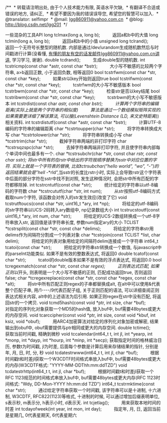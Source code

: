 /**
 * 转载请注明出处, 由于个人技术能力有限, 英语水平欠缺,
 * 有翻译不合适或错误的地方, 请纠正,
 * 希望不要因为我的错误误导您, 希望您的智慧可以加入.
 * @translator: selfimpr
 * @mail: lgg860911@yahoo.com.cn
 * @blog: http://blog.csdn.net/lgg201
 */
 

一些混杂的工具API
long tclmax(long a, long b);
         返回a和b中的大值
long tclmin(long a, long b);
         返回a和b中的小值
unsigned long tclrand();
         返回一个无符号长整型的随机数. 内部是通过/dev/urandom生成随机数然后与时间戳进行计算(没看懂, 有懂的朋友有空的话发邮件lgg860911@yahoo.com.cn讲讲, 学习学习, 谢谢).
double tcdrand();
         生成double型的随机数.
int tcstricmp(const char *astr, const char
*bstr);
         大小写不敏感的比较两个字符串, a>b返回正数, 小于返回负数, 相等返回0
bool tcstrfwm(const char *str, const char
*key);
         如果str以key开始则返回true
bool tcstrifwm(const char *str, const char
*key);
         tcstrfwm的大小写不敏感版本
bool tcstrbwm(const char *str, const char
*key);
         检查str是否以key结尾
bool tcstribwm(const char *str, const char
*key);
         tcstrbwm的大小写不敏感版本
int tcstrdist(const char *astr, const char
*bstr);
         计算两个字符串的编辑距离(实际上就是两个字符串的相似度)
         算法是通过一个数组模拟矩阵实现的. 如果需要更详细了解该算法, 可以搜(Levenshtein Distance (LD, 来文史特*距离*))相关资料.
int tcstrdistutf(const char *astr, const
char *bstr);
         计算UTF-8编码的字符串的编辑距离
char *tcstrtoupper(char *str);
         将字符串转换成大写
char *tcstrtolower(char *str);
         将字符串转换成小写
char *tcstrtrim(char *str);
         截掉字符串两端的非打印字符
char *tcstrsqzspc(char *str);
         去掉字符串两端非打印字符, 并且使字符串内部每个单词中间也最多有一个.
char *tcstrsubchr(char *str, const char
*rstr, const char *sstr);
将str中所有的在rstr中给出的字符按顺序替换为sstr中对应位置的字符. 实际上就是一个字符表的替换, 比如tctrsubchar(“hello
world”, “wo”, “-*”)的返回结果就会是”hell* -*rld”,当sstr的长度比rstr小时, 实际上会导致rstr这个字符表中后面的部分字符在sstr中找不到对照, 发生这种情况时, 会把str中所有匹配的字符都移除掉.
int tcstrcntutf(const char *str);
         统计给定的字符串以utf-8编码的字符数
char *tcstrcututf(char *str, int num);
         从str按照utf-8编码方式截取num个字符, 该函数会对传入的str发生效应(改变了它)
void tcstrutftoucs(const char *str, uint16_t
*ary, int *np);
         将给定的utf-8编码的str字符串以UCS-2码转入ary数组中, np记录数组大小
int tcstrucstoutf(const uint16_t *ary, int
num, char *str);
         将给定的UCS-2数组转换成一个utf-8字符串放入str, 返回值是该字符串长度, 参数num指定ary的大小
TCLIST *tcstrsplit(const char *str, const
char *delims);
         将给定的字符串str用delims作为间隔符分割成一个列表对象
char *tcstrjoin(const TCLIST *list, char
delim);
         将给定的列表对象用给定的间隔符delim连接成一个字符串
int64_t tcatoi(const char *str);
         把给定的字符串str转换成一个数值, 与javascript中的parseInt功能类似. 如果不是有效的整数表达式, 将返回0
double tcatof(const char *str);
         tcatoi的double版本如果不是有效的浮点表达式, 将返回0.0
bool tcregexmatch(const char *str, const
char *regex);
         正则表达式匹配, 如果正则以*开头, 则表明是一个大小写不敏感的正则, 匹配成功返回true, 否则返回false;
char *tcregexreplace(const char *str, const
char *regex, const char *alt);
         将str中所有匹配正则regex的子串都替换成alt, 在alt中可以使用&代表整个匹配子串, 用/1----/9代表匹配子组, 关于正则匹配的语法, 可以详细查阅正则表达式相关内容, alt中的上述语法为后引用. 如果正则regex在str中没有匹配, 将返回str的一个拷贝.
void tcmd5hash(const void *ptr, int size,
char *buf);
         对指定的序列化对象获取一个MD5的hash值, 放入buf中, buf需要48bytes或更大的内存空间.
void tcarccipher(const void *ptr, int size,
const void *kbuf, int ksiz, void *obuf);
         用ARC4加密算法对给定的序列化对象加密或解密, 结果输出到obuf中, obuf需要提供与ptr相同或更大的内存空间.
double tctime();
         获取当前时间戳, 精确到微秒
void tccalendar(int64_t t, int jl, int
*yearp, int *monp, int *dayp, int *hourp, int *minp, int *secp);
获取指定时间的格林威治日历, 参数t为时间戳, jl为时差, 后面每个参数是计算后用来存储结果的指针, 分别是年, 月, 日, 时, 分, 秒
void tcdatestrwww(int64_t t, int jl, char
*buf);
         根据时间戳t和时差jl获取一个W3CDTF时间格式串放入buf中, buf需要48bytes或更大的内存(W3CDTF格式: "YYYY-MM-DDThh:mm:ddTZD")
void tcdatestrhttp(int64_t t, int jl, char
*buf);
         根据时间戳t和时差jl获取一个RFC 1123规范的时间格式串放入buf中, buf需要48bytes或更大内存(RFC 1123时间格式: "Wdy,
DD-Mon-YYYY hh:mm:dd TZD")
int64_t tcstrmktime(const char *str);
         通过给定字符串获取一个时间戳, 该字符串可以是十进制, 十六进制, W3CDTF, RFC822(1123)等格式, 十进制的时候, 可以通过增加后缀表明单位, s表示秒, m表示分, h表示小时, d表示天.
int tcjetlag();
         用来获取本地时间的时差
int tcdayofweek(int year, int mon, int
day);
         指定年, 月, 日, 返回当前是星期几, 0代表星期天, 6代表星期六
 
